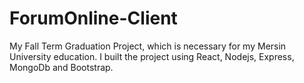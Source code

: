 # ForumOnline-Client
 My Fall Term Graduation Project, which is necessary for my Mersin University education. I built the project using React, Nodejs, Express, MongoDb and Bootstrap.
